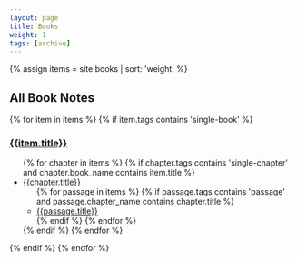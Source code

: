 ```yaml
---
layout: page
title: Books
weight: 1
tags: [archive]
---
```

{% assign items = site.books | sort: 'weight' %}

## All Book Notes

{% for item in items %}
{% if item.tags contains 'single-book' %}
<h3 class="list-title"><a href="{{item.url}}">{{item.title}}</a></h3>
<ul class="no-bullets">
{% for chapter in items %}
{% if chapter.tags contains 'single-chapter' and chapter.book_name contains item.title %}
<li><a href="{{chapter.url}}">{{chapter.title}}</a>
<ul>
{% for passage in items %}
{% if passage.tags contains 'passage' and passage.chapter_name contains chapter.title %}
<li><a href="{{passage.url}}">{{passage.title}}</a></li>
{% endif %}
{% endfor %}
</ul>
</li>
{% endif %}
{% endfor %}
</ul>
{% endif %}
{% endfor %}

